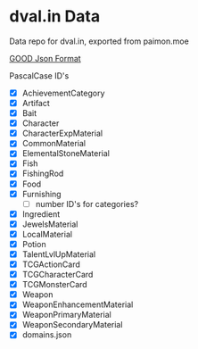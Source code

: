 # dval.in Data

Data repo for dval.in, exported from paimon.moe

[GOOD Json Format](https://frzyc.github.io/genshin-optimizer/#/doc)  

PascalCase ID's
- [x] AchievementCategory
- [x] Artifact
- [x] Bait
- [x] Character
- [x] CharacterExpMaterial
- [x] CommonMaterial
- [x] ElementalStoneMaterial
- [x] Fish
- [x] FishingRod
- [x] Food
- [x] Furnishing
  - [ ] number ID's for categories?
- [x] Ingredient
- [x] JewelsMaterial
- [x] LocalMaterial
- [x] Potion
- [x] TalentLvlUpMaterial
- [x] TCGActionCard
- [x] TCGCharacterCard
- [x] TCGMonsterCard
- [x] Weapon
- [x] WeaponEnhancementMaterial
- [x] WeaponPrimaryMaterial
- [x] WeaponSecondaryMaterial
- [x] domains.json